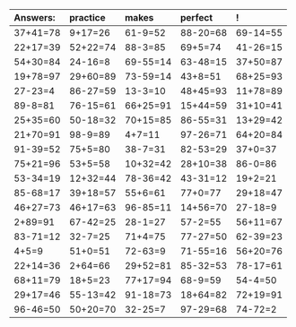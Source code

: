 | Answers: | practice | makes | perfect | ! |
| :--- | :--- | :--- | :--- | :--- |
| 37+41=78 | 9+17=26 | 61-9=52 | 88-20=68 | 69-14=55 | 
| 22+17=39 | 52+22=74 | 88-3=85 | 69+5=74 | 41-26=15 | 
| 54+30=84 | 24-16=8 | 69-55=14 | 63-48=15 | 37+50=87 | 
| 19+78=97 | 29+60=89 | 73-59=14 | 43+8=51 | 68+25=93 | 
| 27-23=4 | 86-27=59 | 13-3=10 | 48+45=93 | 11+78=89 | 
| 89-8=81 | 76-15=61 | 66+25=91 | 15+44=59 | 31+10=41 | 
| 25+35=60 | 50-18=32 | 70+15=85 | 86-55=31 | 13+29=42 | 
| 21+70=91 | 98-9=89 | 4+7=11 | 97-26=71 | 64+20=84 | 
| 91-39=52 | 75+5=80 | 38-7=31 | 82-53=29 | 37+0=37 | 
| 75+21=96 | 53+5=58 | 10+32=42 | 28+10=38 | 86-0=86 | 
| 53-34=19 | 12+32=44 | 78-36=42 | 43-31=12 | 19+2=21 | 
| 85-68=17 | 39+18=57 | 55+6=61 | 77+0=77 | 29+18=47 | 
| 46+27=73 | 46+17=63 | 96-85=11 | 14+56=70 | 27-18=9 | 
| 2+89=91 | 67-42=25 | 28-1=27 | 57-2=55 | 56+11=67 | 
| 83-71=12 | 32-7=25 | 71+4=75 | 77-27=50 | 62-39=23 | 
| 4+5=9 | 51+0=51 | 72-63=9 | 71-55=16 | 56+20=76 | 
| 22+14=36 | 2+64=66 | 29+52=81 | 85-32=53 | 78-17=61 | 
| 68+11=79 | 18+5=23 | 77+17=94 | 68-9=59 | 54-4=50 | 
| 29+17=46 | 55-13=42 | 91-18=73 | 18+64=82 | 72+19=91 | 
| 96-46=50 | 50+20=70 | 32-25=7 | 97-29=68 | 74-72=2 | 
